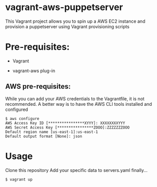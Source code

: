 # vagrant-aws-puppetserver

This Vagrant project allows you to spin up a AWS EC2 instance and provision a puppetserver using Vagrant provisioning scripts

# Pre-requisites:
* Vagrant

* vagrant-aws plug-in 

## AWS pre-requisites:
While you can add your AWS credentials to the Vagrantfile, it is not recommended. A better way is to have the AWS CLI tools installed and configured
```
$ aws configure
AWS Access Key ID [****************XYYY]: XXXXXXXXYYY
AWS Secret Access Key [****************ZOOO]:ZZZZZZZOOO
Default region name [us-east-1]:us-east-1
Default output format [None]: json
```

# Usage
Clone this repository
Add your specific data to servers.yaml
finally...
```
$ vagrant up
```
